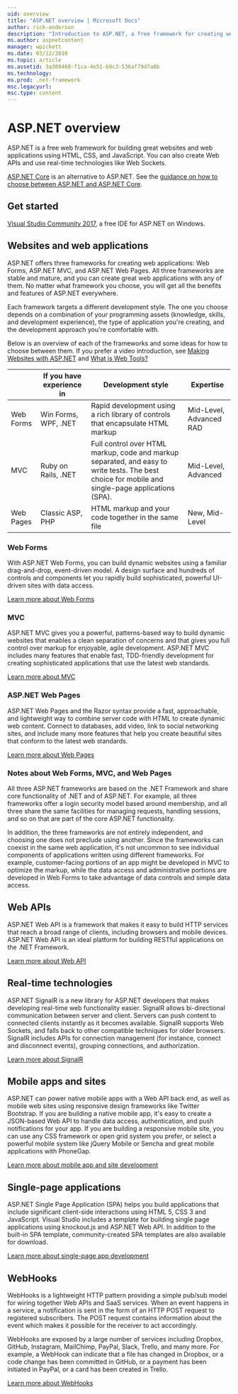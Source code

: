 ```yaml
---
uid: overview
title: "ASP.NET overview | Microsoft Docs"
author: rick-anderson
description: "Introduction to ASP.NET, a free framework for creating websites, web applications, and web APIs."
ms.author: aspnetcontent
manager: wpickett
ms.date: 03/12/2010
ms.topic: article
ms.assetid: 3a309468-f1ca-4e51-b9c3-536af79d7a8b
ms.technology: 
ms.prod: .net-framework
msc.legacyurl: 
msc.type: content
---
```


# ASP.NET overview

ASP.NET is a free web framework for building great websites and web applications using HTML, CSS, and JavaScript. You can also create Web APIs and use real-time technologies like Web Sockets.

[ASP.NET Core](https://docs.microsoft.com/aspnet/core/) is an alternative to ASP.NET.  See the [guidance on how to choose between ASP.NET and ASP.NET Core](https://docs.microsoft.com/aspnet/core/choose-aspnet-framework).

## Get started

[Visual Studio Community 2017](https://www.visualstudio.com/downloads/), a free IDE for ASP.NET on Windows.

## Websites and web applications

 ASP.NET offers three frameworks for creating web applications: Web Forms, ASP.NET MVC, and ASP.NET Web Pages. All three frameworks are stable and mature, and you can create great web applications with any of them. No matter what framework you choose, you will get all the benefits and features of ASP.NET everywhere.

Each framework targets a different development style. The one you choose depends on a combination of your programming assets (knowledge, skills, and development experience), the type of application you're creating, and the development approach you're comfortable with.

Below is an overview of each of the frameworks and some ideas for how to choose between them. If you prefer a video introduction, see [Making Websites with ASP.NET](https://channel9.msdn.com/Blogs/ASP-NET-Site-Videos/Making-Websites-with-ASPNET) and [What is Web Tools?](https://channel9.msdn.com/Blogs/ASP-NET-Site-Videos/what-is-web-tools)

|   | If you have experience in | Development style | Expertise | 
|-----------|----------------------|-----------------------------------------------------|----------------|
| Web Forms | Win Forms, WPF, .NET | Rapid development using a rich library of controls that encapsulate HTML markup | Mid-Level, Advanced RAD |
| MVC       | Ruby on Rails, .NET  | Full control over HTML markup, code and markup separated, and easy to write tests. The best choice for mobile and single-page applications (SPA). | Mid-Level, Advanced |
| Web Pages  | Classic ASP, PHP     | HTML markup and your code together in the same file | New, Mid-Level |

### Web Forms

With ASP.NET Web Forms, you can build dynamic websites using a familiar drag-and-drop, event-driven model. A design surface and hundreds of controls and components let you rapidly build sophisticated, powerful UI-driven sites with data access. 

[Learn more about Web Forms](web-forms/index.md)

### MVC

ASP.NET MVC gives you a powerful, patterns-based way to build dynamic websites that enables a clean separation of concerns and that gives you full control over markup for enjoyable, agile development. ASP.NET MVC includes many features that enable fast, TDD-friendly development for creating sophisticated applications that use the latest web standards. 

[Learn more about MVC](mvc/index.md)

### ASP.NET Web Pages

ASP.NET Web Pages and the Razor syntax provide a fast, approachable, and lightweight way to combine server code with HTML to create dynamic web content. Connect to databases, add video, link to social networking sites, and include many more features that help you create beautiful sites that conform to the latest web standards.

[Learn more about Web Pages](web-pages/index.md)

### Notes about Web Forms, MVC, and Web Pages

All three ASP.NET frameworks are based on the .NET Framework and share core functionality of .NET and of ASP.NET. For example, all three frameworks offer a login security model based around membership, and all three share the same facilities for managing requests, handling sessions, and so on that are part of the core ASP.NET functionality.

In addition, the three frameworks are not entirely independent, and choosing one does not preclude using another. Since the frameworks can coexist in the same web application, it's not uncommon to see individual components of applications written using different frameworks. For example, customer-facing portions of an app might be developed in MVC to optimize the markup, while the data access and administrative portions are developed in Web Forms to take advantage of data controls and simple data access.

## Web APIs

ASP.NET Web API is a framework that makes it easy to build HTTP services that reach a broad range of clients, including browsers and mobile devices. ASP.NET Web API is an ideal platform for building RESTful applications on the .NET Framework.

[Learn more about Web API](web-api/index.md)

<!-- Put first under Web API TOC:  Watch video (9 minutes) https://channel9.msdn.com/Blogs/ASP-NET-Site-Videos/services-and-aspnet -->

## Real-time technologies

ASP.NET SignalR is a new library for ASP.NET developers that makes developing real-time web functionality easier. SignalR allows bi-directional communication between server and client. Servers can push content to connected clients instantly as it becomes available. SignalR supports Web Sockets, and falls back to other compatible techniques for older browsers. SignalR includes APIs for connection management (for instance, connect and disconnect events), grouping connections, and authorization.

[Learn more about SignalR](signalr/index.md)

<!-- Put first under SignalR TOC:  Watch video (6 minutes) https://channel9.msdn.com/Blogs/ASP-NET-Site-Videos/signalr-and-the-real-time-web -->

## Mobile apps and sites 

ASP.NET can power native mobile apps with a Web API back end, as well as mobile web sites using responsive design frameworks like Twitter Bootstrap. If you are building a native mobile app, it's easy to create a JSON-based Web API to handle data access, authentication, and push notifications for your app. If you are building a responsive mobile site, you can use any CSS framework or open grid system you prefer, or select a powerful mobile system like jQuery Mobile or Sencha and great mobile applications with PhoneGap.

[Learn more about mobile app and site development](mobile/index.md)

<!-- Put first under mobile TOC:  Watch video (11 minutes) https://channel9.msdn.com/Blogs/ASP-NET-Site-Videos/aspnet-and-mobile -->

## Single-page applications 

ASP.NET Single Page Application (SPA) helps you build applications that include significant client-side interactions using HTML 5, CSS 3 and JavaScript. Visual Studio includes a template for building single page applications using knockout.js and ASP.NET Web API. In addition to the built-in SPA template, community-created SPA templates are also available for download.

[Learn more about single-page app development](single-page-application/index.md)

## WebHooks

WebHooks is a lightweight HTTP pattern providing a simple pub/sub model for wiring together Web APIs and SaaS services. When an event happens in a service, a notification is sent in the form of an HTTP POST request to registered subscribers. The POST request contains information about the event which makes it possible for the receiver to act accordingly.

WebHooks are exposed by a large number of services including Dropbox, GitHub, Instagram, MailChimp, PayPal, Slack, Trello, and many more. For example, a WebHook can indicate that a file has changed in Dropbox, or a code change has been committed in GitHub, or a payment has been initiated in PayPal, or a card has been created in Trello.

[Learn more about WebHooks](webhooks/index.md)





<!--
Create Deployment TOC based on https://www.asp.net/aspnet/overview/deployment
Copy deployment content map to MVC, WebForms, Web Pages, Web API sections.
Copy Web Deployment in Enterprise from WebForms to MVC
Move under ASP.NET Best practices
	What not to do in ASP​.NET, and what to do instead https://review.docs.microsoft.cus/aspnet/aspnet/overview/web-development-best-practices/what-not-to-do-in-aspnet-and-what-to-do-instead
	Async and await https://channel9.msdn.com/Blogs/ASP-NET-Site-Videos/async-and-await
	Building Real World Cloud Apps with Azure https://review.docs.microsoft.com/aspnet/aspnet/overview/developing-apps-with-windows-azure/building-real-world-cloud-apps-with-windows-azure/introduction
	Hands on Lab: Maintainable Azure Websites: Managing Change and Scale https://review.docs.microsoft.com/aspnet/aspnet/overview/developing-apps-with-windows-azure/maintainable-azure-websites-managing-change-and-scale

-->
